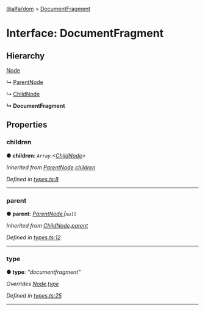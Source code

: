 [@alfa/dom](../README.md) > [DocumentFragment](../interfaces/documentfragment.md)

# Interface: DocumentFragment

## Hierarchy

[Node](node.md)

↳ [ParentNode](parentnode.md)

↳ [ChildNode](childnode.md)

**↳ DocumentFragment**

## Properties

<a id="children"></a>

### children

**● children**: _`Array`.<[ChildNode](childnode.md)>_

_Inherited from [ParentNode](parentnode.md).[children](parentnode.md#children)_

_Defined in [types.ts:8](https://github.com/Siteimprove/alfa/blob/master/packages/dom/src/types.ts#L8)_

---

<a id="parent"></a>

### parent

**● parent**: _[ParentNode](parentnode.md)⎮`null`_

_Inherited from [ChildNode](childnode.md).[parent](childnode.md#parent)_

_Defined in [types.ts:12](https://github.com/Siteimprove/alfa/blob/master/packages/dom/src/types.ts#L12)_

---

<a id="type"></a>

### type

**● type**: _"documentfragment"_

_Overrides [Node](node.md).[type](node.md#type)_

_Defined in [types.ts:25](https://github.com/Siteimprove/alfa/blob/master/packages/dom/src/types.ts#L25)_

---
